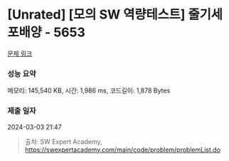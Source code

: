 # [Unrated] [모의 SW 역량테스트] 줄기세포배양 - 5653 

[문제 링크](https://swexpertacademy.com/main/code/problem/problemDetail.do?contestProbId=AWXRJ8EKe48DFAUo) 

### 성능 요약

메모리: 145,540 KB, 시간: 1,986 ms, 코드길이: 1,878 Bytes

### 제출 일자

2024-03-03 21:47



> 출처: SW Expert Academy, https://swexpertacademy.com/main/code/problem/problemList.do